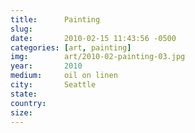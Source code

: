 ```yaml
---
title:  	Painting
slug:
date:   	2010-02-15 11:43:56 -0500
categories: [art, painting]
img:		art/2010-02-painting-03.jpg
year:		2010
medium:		oil on linen
city:		Seattle
state:
country:
size:
---
```

